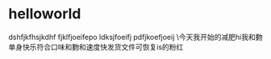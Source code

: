 # helloworld
dshfjkfhsjkdhf
fjklfjoeifepo
ldksjfoeifj
pdfjkoefjoeij
\今天我开始的减肥hi我和覅单身快乐符合口味和覅和速度快发货文件可恢复is的粉红
